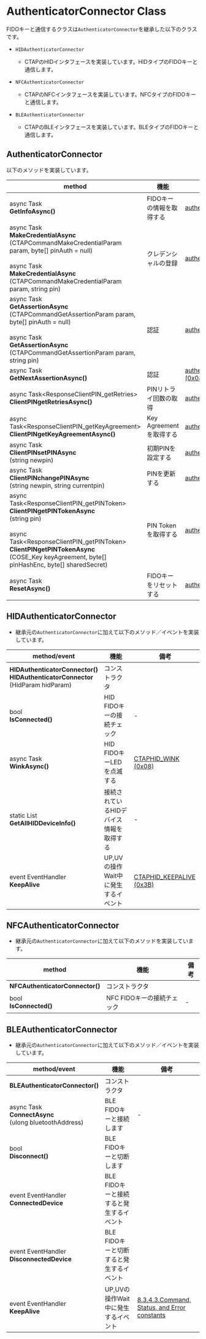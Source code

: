 # AuthenticatorConnector Class

FIDOキーと通信するクラスは`AuthenticatorConnector`を継承した以下のクラスです。

- `HIDAuthenticatorConnector`
  - CTAPのHIDインタフェースを実装しています。HIDタイプのFIDOキーと通信します。

- `NFCAuthenticatorConnector`
  - CTAPのNFCインタフェースを実装しています。NFCタイプのFIDOキーと通信します。

- `BLEAuthenticatorConnector`
  - CTAPのBLEインタフェースを実装しています。BLEタイプのFIDOキーと通信します。



## AuthenticatorConnector

以下のメソッドを実装しています。

| method                                                       | 機能                     | 対応するCTAPコマンド                                         |
| ------------------------------------------------------------ | ------------------------ | ------------------------------------------------------------ |
| async Task<ResponseGetInfo> <br>**GetInfoAsync()**           | FIDOキーの情報を取得する | [authenticatorGetInfo (0x04)](https://fidoalliance.org/specs/fido-v2.0-ps-20190130/fido-client-to-authenticator-protocol-v2.0-ps-20190130.html#authenticatorGetInfo) |
| async Task<ResponseMakeCredential> <br>**MakeCredentialAsync**<br>(CTAPCommandMakeCredentialParam param, byte[] pinAuth = null)<br><br>async Task<ResponseMakeCredential> <br>**MakeCredentialAsync**<br>(CTAPCommandMakeCredentialParam param, string pin) | クレデンシャルの登録     | [authenticatorMakeCredential(0x01)](https://fidoalliance.org/specs/fido-v2.0-ps-20190130/fido-client-to-authenticator-protocol-v2.0-ps-20190130.html#authenticatorMakeCredential) |
| async Task<ResponseGetAssertion> <br>**GetAssertionAsync**<br>(CTAPCommandGetAssertionParam param, byte[] pinAuth = null)<br><br>async Task<ResponseGetAssertion> <br>**GetAssertionAsync**<br>(CTAPCommandGetAssertionParam param, string pin) | 認証                     | [authenticatorGetAssertion (0x02)](https://fidoalliance.org/specs/fido-v2.0-ps-20190130/fido-client-to-authenticator-protocol-v2.0-ps-20190130.html#authenticatorGetAssertion) |
| async Task<ResponseGetAssertion> <br>**GetNextAssertionAsync()** | 認証                     | [authenticatorGetNextAssertion (0x08)](https://fidoalliance.org/specs/fido-v2.0-ps-20190130/fido-client-to-authenticator-protocol-v2.0-ps-20190130.html#authenticatorGetNextAssertion) |
| async Task<ResponseClientPIN_getRetries> <br>**ClientPINgetRetriesAsync()** | PINリトライ回数の取得    | [authenticatorGetInfo (0x04)](https://fidoalliance.org/specs/fido-v2.0-ps-20190130/fido-client-to-authenticator-protocol-v2.0-ps-20190130.html#authenticatorGetInfo) |
| async Task<ResponseClientPIN_getKeyAgreement> <br>**ClientPINgetKeyAgreementAsync()** | Key Agreementを取得する  | [authenticatorClientPIN (0x06)](https://fidoalliance.org/specs/fido-v2.0-ps-20190130/fido-client-to-authenticator-protocol-v2.0-ps-20190130.html#authenticatorClientPIN) |
| async Task<ResponseClientPIN> <br>**ClientPINsetPINAsync**<br>(string newpin) | 初期PINを設定する        | [authenticatorClientPIN (0x06)](https://fidoalliance.org/specs/fido-v2.0-ps-20190130/fido-client-to-authenticator-protocol-v2.0-ps-20190130.html#authenticatorClientPIN) |
| async Task<ResponseClientPIN> <br>**ClientPINchangePINAsync**<br>(string newpin, string currentpin) | PINを更新する            | [authenticatorClientPIN (0x06)](https://fidoalliance.org/specs/fido-v2.0-ps-20190130/fido-client-to-authenticator-protocol-v2.0-ps-20190130.html#authenticatorClientPIN) |
| async Task<ResponseClientPIN_getPINToken> <br>**ClientPINgetPINTokenAsync**<br>(string pin)<br><br>async Task<ResponseClientPIN_getPINToken> <br>**ClientPINgetPINTokenAsync**<br>(COSE_Key keyAgreement, byte[] pinHashEnc, byte[] sharedSecret) | PIN Tokenを取得する      | [authenticatorClientPIN (0x06)](https://fidoalliance.org/specs/fido-v2.0-ps-20190130/fido-client-to-authenticator-protocol-v2.0-ps-20190130.html#authenticatorClientPIN) |
| async Task<ResponseReset><br>**ResetAsync()**                | FIDOキーをリセットする   | [authenticatorReset (0x07)](https://fidoalliance.org/specs/fido-v2.0-ps-20190130/fido-client-to-authenticator-protocol-v2.0-ps-20190130.html#authenticatorReset) |



## HIDAuthenticatorConnector

- 継承元の`AuthenticatorConnector`に加えて以下のメソッド／イベントを実装しています。

| method/event                                                 | 機能                                    | 備考                                                         |
| ------------------------------------------------------------ | --------------------------------------- | ------------------------------------------------------------ |
| **HIDAuthenticatorConnector()**<br>**HIDAuthenticatorConnector**<br>(HidParam hidParam) | コンストラクタ                          |                                                              |
| bool <br>**IsConnected()**                                   | HID FIDOキーの接続チェック              | -                                                            |
| async Task<bool><br>**WinkAsync()**                          | HID FIDOキーLEDを点滅する               | [CTAPHID_WINK (0x08)](https://fidoalliance.org/specs/fido-v2.0-ps-20190130/fido-client-to-authenticator-protocol-v2.0-ps-20190130.html#usb-hid-wink) |
| static List<string><br>**GetAllHIDDeviceInfo()**             | 接続されているHIDデバイス情報を取得する | -                                                            |
| event EventHandler <br/>**KeepAlive**                        | UP,UVの操作Wait中に発生するイベント     | [CTAPHID_KEEPALIVE (0x3B)](https://fidoalliance.org/specs/fido-v2.0-ps-20190130/fido-client-to-authenticator-protocol-v2.0-ps-20190130.html#usb-hid-keepalive) |



## NFCAuthenticatorConnector

- 継承元の`AuthenticatorConnector`に加えて以下のメソッドを実装しています。

| method                          | 機能                       | 備考 |
| ------------------------------- | -------------------------- | ---- |
| **NFCAuthenticatorConnector()** | コンストラクタ             |      |
| bool <br>**IsConnected()**      | NFC FIDOキーの接続チェック | -    |



## BLEAuthenticatorConnector

- 継承元の`AuthenticatorConnector`に加えて以下のメソッド／イベントを実装しています。

| method/event                                                 | 機能                                     | 備考                                                         |
| ------------------------------------------------------------ | ---------------------------------------- | ------------------------------------------------------------ |
| **BLEAuthenticatorConnector()**                              | コンストラクタ                           |                                                              |
| async Task<bool> <br>**ConnectAsync**<br>(ulong bluetoothAddress) | BLE FIDOキーと接続します                 | -                                                            |
| bool <br>**Disconnect()**                                    | BLE FIDOキーと切断します                 |                                                              |
| event EventHandler <br>**ConnectedDevice**                   | BLE FIDOキーと接続すると発生するイベント |                                                              |
| event EventHandler <br/>**DisconnectedDevice**               | BLE FIDOキーと切断すると発生するイベント |                                                              |
| event EventHandler <br/>**KeepAlive**                        | UP,UVの操作Wait中に発生するイベント      | [8.3.4.3.Command, Status, and Error constants](https://fidoalliance.org/specs/fido-v2.0-ps-20190130/fido-client-to-authenticator-protocol-v2.0-ps-20190130.html#ble-constants) |

